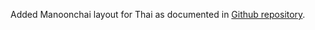 Added Manoonchai layout for Thai as documented in [Github repository](https://github.com/manoonchai/manoonchai?tab=readme-ov-file).
